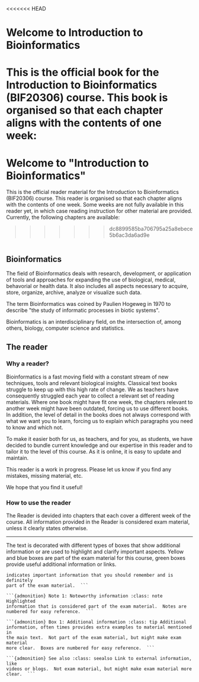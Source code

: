 <<<<<<< HEAD
# Welcome to Introduction to Bioinformatics

This is the official book for the Introduction to Bioinformatics (BIF20306) course. This book is organised so that each chapter aligns with the contents of one week:
=======
# Welcome to "Introduction to Bioinformatics"

This is the official reader material for the Introduction to Bioinformatics
(BIF20306) course.  This reader is organised so that each chapter aligns
with the contents of one week.  Some weeks are not fully available in this
reader yet, in which case reading instruction for other material are
provided.  Currently, the following chapters are available:
>>>>>>> dc8899585ba706795a25a8ebece5b6ac3da6ad9e

```{tableofcontents}

```

## Bioinformatics

The field of Bioinformatics deals with research, development, or application
of tools and approaches for expanding the use of biological, medical,
behavorial or health data.  It also includes all aspects necessary to
acquire, store, organize, archive, analyze or visualize such data.

The term Bioinformatics was coined by Paulien Hogeweg in 1970 to describe
"the study of informatic processes in biotic systems".

Bioinformatics is an interdisciplinary field, on the intersection of, among
others, biology, computer science and statistics.

## The reader

### Why a reader?

Bioinformatics is a fast moving field with a constant stream of new
techniques, tools and relevant biological insights.  Classical text books
struggle to keep up with this high rate of change.  We as teachers have
consequently struggled each year to collect a relevant set of reading
materials.  Where one book might have fit one week, the chapters relevant to
another week might have been outdated, forcing us to use different books. 
In addition, the level of detail in the books does not always correspond
with what we want you to learn, forcing us to explain which paragraphs you
need to know and which not.

To make it easier both for us, as teachers, and for you, as students, we
have decided to bundle current knowledge and our expertise in this reader
and to tailor it to the level of this course.  As it is online, it is easy
to update and maintain.

This reader is a work in progress.  Please let us know if you find any
mistakes, missing material, etc.

We hope that you find it useful!

### How to use the reader

The Reader is devided into chapters that each cover a different week of the
course.  All information provided in the Reader is considered exam material,
unless it clearly states otherwise.

---

The text is decorated with different types of boxes that show additional
information or are used to highlight and clarify important aspects.  Yellow
and blue boxes are part of the exam material for this course, green boxes
provide useful additional information or links.

```{admonition} Important information :class: important A yellow box
indicates important information that you should remember and is definitely
part of the exam material.  ```

```{admonition} Note 1: Noteworthy information :class: note Highlighted
information that is considered part of the exam material.  Notes are
numbered for easy reference.  ```

```{admonition} Box 1: Additional information :class: tip Additional
information, often times provides extra examples to material mentioned in
the main text.  Not part of the exam material, but might make exam material
more clear.  Boxes are numbered for easy reference.  ```

```{admonition} See also :class: seealso Link to external information, like
videos or blogs.  Not exam material, but might make exam material more
clear.  ```
